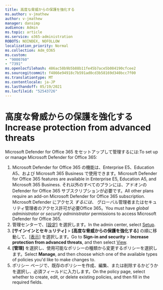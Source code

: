 ```yaml
---
title: 高度な脅威からの保護を強化する
ms.author: v-jmathew
author: v-jmathew
manager: dansimp
audience: Admin
ms.topic: article
ms.service: o365-administration
ROBOTS: NOINDEX, NOFOLLOW
localization_priority: Normal
ms.collection: Adm_O365
ms.custom:
- "9000760"
- "7391"
ms.openlocfilehash: 486ac58b9b5b88b11fe45b7ace5b084190cfcee2
ms.sourcegitcommit: f4866e94918c7b591ad0cd3b58169d340bcc7f00
ms.translationtype: MT
ms.contentlocale: ja-JP
ms.lasthandoff: 05/19/2021
ms.locfileid: "52543726"
---
```

# <a name="increase-protection-from-advanced-threats"></a><span data-ttu-id="4663d-102">高度な脅威からの保護を強化する</span><span class="sxs-lookup"><span data-stu-id="4663d-102">Increase protection from advanced threats</span></span>

<span data-ttu-id="4663d-103">Microsoft Defender for Office 365 をセットアップして管理するには:</span><span class="sxs-lookup"><span data-stu-id="4663d-103">To set up or manage Microsoft Defender for Office 365:</span></span>

1. <span data-ttu-id="4663d-104">Microsoft Defender for Office 365 の機能は、Enterprise E5、Education A5、および Microsoft 365 Business で使用できます。</span><span class="sxs-lookup"><span data-stu-id="4663d-104">Microsoft Defender for Office 365 features are available in Enterprise E5, Education A5, and Microsoft 365 Business.</span></span> <span data-ttu-id="4663d-105">それ以外のすべてのプランには、アドオンの Defender for Office 365 サブスクリプションが必要です。</span><span class="sxs-lookup"><span data-stu-id="4663d-105">All other plans require an add-on Microsoft Defender for Office 365 subscription.</span></span> <span data-ttu-id="4663d-106">Microsoft Defender にアクセス *するには、* グローバル管理者またはセキュリティ管理者のアクセス許可が必要Office 365。</span><span class="sxs-lookup"><span data-stu-id="4663d-106">You must have *global administrator* or *security administrator* permissions to access Microsoft Defender for Office 365.</span></span>
2. <span data-ttu-id="4663d-107">管理センターで、[[設定]](https://go.microsoft.com/fwlink/p/?linkid=2075721) を選択します。</span><span class="sxs-lookup"><span data-stu-id="4663d-107">In the admin center, select [Setup](https://go.microsoft.com/fwlink/p/?linkid=2075721).</span></span>
3. <span data-ttu-id="4663d-108">**[サインインとセキュリティ]** > **[高度な脅威からの保護を強化する]** の順に移動して、[[表示]](https://go.microsoft.com/fwlink/?linkid=2109302) を選択します。</span><span class="sxs-lookup"><span data-stu-id="4663d-108">Go to **Sign-in and security** > **Increase protection from advanced threats**, and then select [View](https://go.microsoft.com/fwlink/?linkid=2109302).</span></span>
4. <span data-ttu-id="4663d-109">**[管理]** を選択し、使用可能なポリシーの種類から変更するポリシーを選択します。</span><span class="sxs-lookup"><span data-stu-id="4663d-109">Select **Manage**, and then choose which one of the available types of policies you'd like to make changes to.</span></span>
5. <span data-ttu-id="4663d-110">ポリシー ページで、既存のポリシーを作成、編集、または削除するかどうかを選択し、必須フィールドに入力します。</span><span class="sxs-lookup"><span data-stu-id="4663d-110">On the policy page, select whether to create, edit, or delete existing policies, and then fill in the required fields.</span></span>
